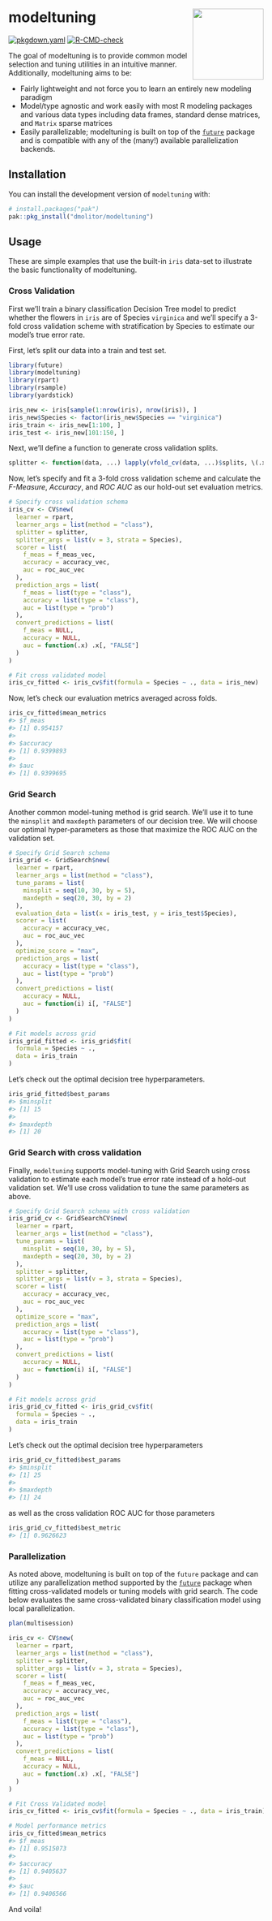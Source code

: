 
<!-- README.md is generated from README.Rmd. Please edit that file -->

# modeltuning <img src='man/figures/logo-no-bg.png' align="right" height="140"/>

<!-- badges: start -->

[![pkgdown.yaml](https://github.com/dmolitor/modeltuning/actions/workflows/pkgdown.yaml/badge.svg)](https://github.com/dmolitor/modeltuning/actions/workflows/pkgdown.yaml)
[![R-CMD-check](https://github.com/dmolitor/modeltuning/actions/workflows/R-CMD-check.yaml/badge.svg)](https://github.com/dmolitor/modeltuning/actions/workflows/R-CMD-check.yaml)
<!-- badges: end -->

The goal of modeltuning is to provide common model selection and tuning
utilities in an intuitive manner. Additionally, modeltuning aims to be:

- Fairly lightweight and not force you to learn an entirely new modeling
  paradigm
- Model/type agnostic and work easily with most R modeling packages and
  various data types including data frames, standard dense matrices, and
  `Matrix` sparse matrices
- Easily parallelizable; modeltuning is built on top of the
  [`future`](https://future.futureverse.org/) package and is compatible
  with any of the (many!) available parallelization backends.

## Installation

You can install the development version of `modeltuning` with:

``` r
# install.packages("pak")
pak::pkg_install("dmolitor/modeltuning")
```

## Usage

These are simple examples that use the built-in `iris` data-set to
illustrate the basic functionality of modeltuning.

### Cross Validation

First we’ll train a binary classification Decision Tree model to predict
whether the flowers in `iris` are of Species `virginica` and we’ll
specify a 3-fold cross validation scheme with stratification by Species
to estimate our model’s true error rate.

First, let’s split our data into a train and test set.

``` r
library(future)
library(modeltuning)
library(rpart)
library(rsample)
library(yardstick)

iris_new <- iris[sample(1:nrow(iris), nrow(iris)), ]
iris_new$Species <- factor(iris_new$Species == "virginica")
iris_train <- iris_new[1:100, ]
iris_test <- iris_new[101:150, ]
```

Next, we’ll define a function to generate cross validation splits.

``` r
splitter <- function(data, ...) lapply(vfold_cv(data, ...)$splits, \(.x) .x$in_id)
```

Now, let’s specify and fit a 3-fold cross validation scheme and
calculate the *F-Measure*, *Accuracy*, and *ROC AUC* as our hold-out set
evaluation metrics.

``` r
# Specify cross validation schema
iris_cv <- CV$new(
  learner = rpart,
  learner_args = list(method = "class"),
  splitter = splitter,
  splitter_args = list(v = 3, strata = Species),
  scorer = list(
    f_meas = f_meas_vec,
    accuracy = accuracy_vec,
    auc = roc_auc_vec
  ), 
  prediction_args = list(
    f_meas = list(type = "class"),
    accuracy = list(type = "class"), 
    auc = list(type = "prob")
  ),
  convert_predictions = list(
    f_meas = NULL,
    accuracy = NULL,
    auc = function(.x) .x[, "FALSE"]
  )
)

# Fit cross validated model
iris_cv_fitted <- iris_cv$fit(formula = Species ~ ., data = iris_new)
```

Now, let’s check our evaluation metrics averaged across folds.

``` r
iris_cv_fitted$mean_metrics
#> $f_meas
#> [1] 0.954157
#> 
#> $accuracy
#> [1] 0.9399893
#> 
#> $auc
#> [1] 0.9399695
```

### Grid Search

Another common model-tuning method is grid search. We’ll use it to tune
the `minsplit` and `maxdepth` parameters of our decision tree. We will
choose our optimal hyper-parameters as those that maximize the ROC AUC
on the validation set.

``` r
# Specify Grid Search schema
iris_grid <- GridSearch$new(
  learner = rpart,
  learner_args = list(method = "class"),
  tune_params = list(
    minsplit = seq(10, 30, by = 5),
    maxdepth = seq(20, 30, by = 2)
  ),
  evaluation_data = list(x = iris_test, y = iris_test$Species),
  scorer = list(
    accuracy = accuracy_vec,
    auc = roc_auc_vec
  ),
  optimize_score = "max",
  prediction_args = list(
    accuracy = list(type = "class"),
    auc = list(type = "prob")
  ),
  convert_predictions = list(
    accuracy = NULL,
    auc = function(i) i[, "FALSE"]
  )
)

# Fit models across grid
iris_grid_fitted <- iris_grid$fit(
  formula = Species ~ .,
  data = iris_train
)
```

Let’s check out the optimal decision tree hyperparameters.

``` r
iris_grid_fitted$best_params
#> $minsplit
#> [1] 15
#> 
#> $maxdepth
#> [1] 20
```

### Grid Search with cross validation

Finally, `modeltuning` supports model-tuning with Grid Search using
cross validation to estimate each model’s true error rate instead of a
hold-out validation set. We’ll use cross validation to tune the same
parameters as above.

``` r
# Specify Grid Search schema with cross validation
iris_grid_cv <- GridSearchCV$new(
  learner = rpart,
  learner_args = list(method = "class"),
  tune_params = list(
    minsplit = seq(10, 30, by = 5),
    maxdepth = seq(20, 30, by = 2)
  ),
  splitter = splitter,
  splitter_args = list(v = 3, strata = Species),
  scorer = list(
    accuracy = accuracy_vec,
    auc = roc_auc_vec
  ),
  optimize_score = "max",
  prediction_args = list(
    accuracy = list(type = "class"),
    auc = list(type = "prob")
  ),
  convert_predictions = list(
    accuracy = NULL,
    auc = function(i) i[, "FALSE"]
  )
)

# Fit models across grid
iris_grid_cv_fitted <- iris_grid_cv$fit(
  formula = Species ~ .,
  data = iris_train
)
```

Let’s check out the optimal decision tree hyperparameters

``` r
iris_grid_cv_fitted$best_params
#> $minsplit
#> [1] 25
#> 
#> $maxdepth
#> [1] 24
```

as well as the cross validation ROC AUC for those parameters

``` r
iris_grid_cv_fitted$best_metric
#> [1] 0.9626623
```

### Parallelization

As noted above, modeltuning is built on top of the `future` package and
can utilize any parallelization method supported by the
[`future`](https://future.futureverse.org/) package when fitting
cross-validated models or tuning models with grid search. The code below
evaluates the same cross-validated binary classification model using
local parallelization.

``` r
plan(multisession)

iris_cv <- CV$new(
  learner = rpart,
  learner_args = list(method = "class"),
  splitter = splitter,
  splitter_args = list(v = 3, strata = Species),
  scorer = list(
    f_meas = f_meas_vec,
    accuracy = accuracy_vec,
    auc = roc_auc_vec
  ), 
  prediction_args = list(
    f_meas = list(type = "class"),
    accuracy = list(type = "class"), 
    auc = list(type = "prob")
  ),
  convert_predictions = list(
    f_meas = NULL,
    accuracy = NULL,
    auc = function(.x) .x[, "FALSE"]
  )
)

# Fit Cross Validated model
iris_cv_fitted <- iris_cv$fit(formula = Species ~ ., data = iris_train)

# Model performance metrics
iris_cv_fitted$mean_metrics
#> $f_meas
#> [1] 0.9515073
#> 
#> $accuracy
#> [1] 0.9405637
#> 
#> $auc
#> [1] 0.9406566
```

And voila!
